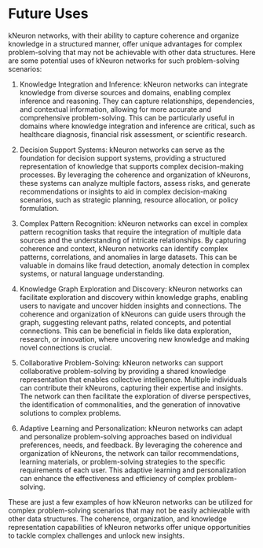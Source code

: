 # Future Uses

kNeuron networks, with their ability to capture coherence and organize knowledge in a structured manner, offer unique advantages for complex problem-solving that may not be achievable with other data structures. Here are some potential uses of kNeuron networks for such problem-solving scenarios:

1. Knowledge Integration and Inference: kNeuron networks can integrate knowledge from diverse sources and domains, enabling complex inference and reasoning. They can capture relationships, dependencies, and contextual information, allowing for more accurate and comprehensive problem-solving. This can be particularly useful in domains where knowledge integration and inference are critical, such as healthcare diagnosis, financial risk assessment, or scientific research.

2. Decision Support Systems: kNeuron networks can serve as the foundation for decision support systems, providing a structured representation of knowledge that supports complex decision-making processes. By leveraging the coherence and organization of kNeurons, these systems can analyze multiple factors, assess risks, and generate recommendations or insights to aid in complex decision-making scenarios, such as strategic planning, resource allocation, or policy formulation.

3. Complex Pattern Recognition: kNeuron networks can excel in complex pattern recognition tasks that require the integration of multiple data sources and the understanding of intricate relationships. By capturing coherence and context, kNeuron networks can identify complex patterns, correlations, and anomalies in large datasets. This can be valuable in domains like fraud detection, anomaly detection in complex systems, or natural language understanding.

4. Knowledge Graph Exploration and Discovery: kNeuron networks can facilitate exploration and discovery within knowledge graphs, enabling users to navigate and uncover hidden insights and connections. The coherence and organization of kNeurons can guide users through the graph, suggesting relevant paths, related concepts, and potential connections. This can be beneficial in fields like data exploration, research, or innovation, where uncovering new knowledge and making novel connections is crucial.

5. Collaborative Problem-Solving: kNeuron networks can support collaborative problem-solving by providing a shared knowledge representation that enables collective intelligence. Multiple individuals can contribute their kNeurons, capturing their expertise and insights. The network can then facilitate the exploration of diverse perspectives, the identification of commonalities, and the generation of innovative solutions to complex problems.

6. Adaptive Learning and Personalization: kNeuron networks can adapt and personalize problem-solving approaches based on individual preferences, needs, and feedback. By leveraging the coherence and organization of kNeurons, the network can tailor recommendations, learning materials, or problem-solving strategies to the specific requirements of each user. This adaptive learning and personalization can enhance the effectiveness and efficiency of complex problem-solving.

These are just a few examples of how kNeuron networks can be utilized for complex problem-solving scenarios that may not be easily achievable with other data structures. The coherence, organization, and knowledge representation capabilities of kNeuron networks offer unique opportunities to tackle complex challenges and unlock new insights.
